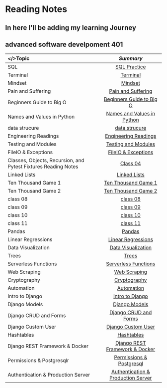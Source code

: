 # Reading Notes

## In here I'll be adding my learning Journey
## advanced software develpoment 401

| **</>Topic**              | *Summary*
| :---                      |   :----:   
|SQL                        | [SQL Practice](./Sql.md)
|Terminal                   | [Terminal](./Terminal.md)
|Mindset                    | [Mindset](./Mindset.md)
|Pain and Suffering         | [Pain and Suffering](./Pain.md)
|Beginners Guide to Big O   | [Beginners Guide to Big O](./Big_O.md)
|Names and Values in Python | [Names and Values in Python](./Names.md)
|data strucure              | [data strucure](./data_strucure.md)
|Engineering Readings       | [Engineering Readings](./Engineering.md)
|Testing and Modules        | [Testing and Modules](./Testing.md)
|FileIO & Exceptions        | [FileIO & Exceptions](./FileIO.md)
|Classes, Objects, Recursion, and Pytest Fixtures Reading Notes       | [Class 04](./Class04.md)
|Linked Lists        | [Linked Lists](./Linked.md)
|Ten Thousand Game 1        | [Ten Thousand Game 1](./Ten.md)
|Ten Thousand Game 2        | [Ten Thousand Game 2](./Ten2.md)
|class 08        | [class 08](./class08.md)
|class 09        | [class 09](./class09.md)
|class 10        | [class 10](./class10.md)
|class 11        | [class 11](./class11.md)
|Pandas       | [Pandas](./Pandas.md)
|Linear Regressions       | [Linear Regressions](./Regressions.md)
|Data Visualization      | [Data Visualization](./Visualization.md)
|Trees      | [Trees](./Trees.md)
|Serverless Functions     | [Serverless Functions](./Serverless.md)
|Web Scraping    | [Web Scraping](./Scraping.md)
|Cryptography   | [Cryptography](./Cryptography.md)
|Automation   | [Automation](./Automation.md)
|Intro to Django   | [Intro to Django](./Django.md)
|Django Models   | [Django Models](./Models.md)
|Django CRUD and Forms| [Django CRUD and Forms](./CRUD.md)
|Django Custom User| [Django Custom User](./Custom.md)
|Hashtables| [Hashtables](./Hashtables.md)
|Django REST Framework & Docker| [Django REST Framework & Docker](./Docker.md)
|Permissions & Postgresqlr| [Permissions & Postgresql](./Postgresql.md)
|Authentication & Production Server| [Authentication & Production Server](./Authentication.md)
